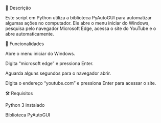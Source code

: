 📌 Descrição

Este script em Python utiliza a biblioteca PyAutoGUI para automatizar algumas ações no computador.
Ele abre o menu iniciar do Windows, pesquisa pelo navegador Microsoft Edge, acessa o site do YouTube e o abre automaticamente.

🚀 Funcionalidades

Abre o menu iniciar do Windows.

Digita “microsoft edge” e pressiona Enter.

Aguarda alguns segundos para o navegador abrir.

Digita o endereço “youtube.com” e pressiona Enter para acessar o site.

🛠️ Requisitos

Python 3 instalado

Biblioteca PyAutoGUI

